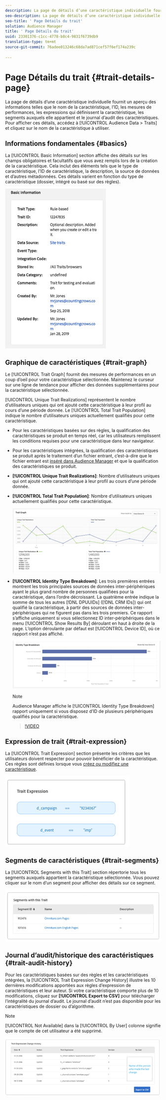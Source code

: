 ```yaml
---
description: La page de détails d’une caractéristique individuelle fournit un aperçu des informations telles que le nom de la caractéristique, l’ID, les mesures de performances, les expressions qui définissent la caractéristique, les segments auxquels elle appartient et le journal d’audit des caractéristiques. Pour afficher ces détails, accédez à Données d’audience > Caractéristiques et cliquez sur le nom de la caractéristique à utiliser.
seo-description: La page de détails d’une caractéristique individuelle fournit un aperçu des informations telles que le nom de la caractéristique, l’ID, les mesures de performances, les expressions qui définissent la caractéristique, les segments auxquels elle appartient et le journal d’audit des caractéristiques. Pour afficher ces détails, accédez à Données d’audience > Caractéristiques et cliquez sur le nom de la caractéristique à utiliser.
seo-title: ' Page Détails du trait'
solution: Audience Manager
title: ' Page Détails du trait'
uuid: 23301376-c1cc-4778-b8c4-9831f6739db9
translation-type: tm+mt
source-git-commit: 76adee013246c68da7ad871cef57f6ef174a239c

---
```



# Page Détails du trait {#trait-details-page}

La page de détails d’une caractéristique individuelle fournit un aperçu des informations telles que le nom de la caractéristique, l’ID, les mesures de performances, les expressions qui définissent la caractéristique, les segments auxquels elle appartient et le journal d’audit des caractéristiques. Pour afficher ces détails, accédez à [!UICONTROL Audience Data > Traits] et cliquez sur le nom de la caractéristique à utiliser.

## Informations fondamentales {#basics}

La [!UICONTROL Basic Information] section affiche des détails sur les champs obligatoires et facultatifs que vous avez remplis lors de la création de la caractéristique. Cela inclut des éléments tels que le type de caractéristique, l’ID de caractéristique, la description, la source de données et d’autres métadonnées. Ces détails varient en fonction du type de caractéristique (dossier, intégré ou basé sur des règles).

![](assets/basicInfo.png)

## Graphique de caractéristiques {#trait-graph}

Le [!UICONTROL Trait Graph] fournit des mesures de performances en un coup d’oeil pour votre caractéristique sélectionnée. Maintenez le curseur sur une ligne de tendance pour afficher des données supplémentaires pour la caractéristique sélectionnée.

[!UICONTROL Unique Trait Realizations] représentent le nombre d’utilisateurs uniques qui ont ajouté cette caractéristique à leur profil au cours d’une période donnée. Le [!UICONTROL Total Trait Population] indique le nombre d’utilisateurs uniques actuellement qualifiés pour cette caractéristique.

* Pour les caractéristiques basées sur des règles, la qualification des caractéristiques se produit en temps réel, car les utilisateurs remplissent les conditions requises pour une caractéristique dans leur navigateur.
* Pour les caractéristiques intégrées, la qualification des caractéristiques se produit après le traitement d’un fichier entrant, c’est-à-dire que le fichier entrant est [inséré dans Audience Manager](../../faq/faq-inbound-data-ingestion.md) et que la qualification des caractéristiques se produit.
* **[!UICONTROL Unique Trait Realizations]**: Nombre d’utilisateurs uniques qui ont ajouté cette caractéristique à leur profil au cours d’une période donnée.
* **[!UICONTROL Total Trait Population]**: Nombre d’utilisateurs uniques actuellement qualifiés pour cette caractéristique.

   ![trait-graphique](assets/trait-summary.png)

* **[!UICONTROL Identity Type Breakdown]**: Les trois premières entrées montrent les trois principales sources de données inter-périphériques ayant le plus grand nombre de personnes qualifiées pour la caractéristique, dans l’ordre décroissant. La quatrième entrée indique la somme de tous les autres [!DNL DPUUIDs] ([!DNL CRM IDs]) qui ont qualifié la caractéristique, à partir des sources de données inter-périphériques qui ne figurent pas dans les trois premiers. Ce rapport s’affiche uniquement si vous sélectionnez ID inter-périphériques dans le menu [!UICONTROL Show Results By] déroulant en haut à droite de la page. L’option déroulante par défaut est [!UICONTROL Device ID], où ce rapport n’est pas affiché.

   ![trait-graphique](assets/trait-identity.png)
   > [!NOTE]
   > Audience Manager affiche le [!UICONTROL Identity Type Breakdown] rapport uniquement si vous disposez d’ID de plusieurs périphériques qualifiés pour la caractéristique.

   >[!VIDEO](https://video.tv.adobe.com/v/27977/?captions=fre_fr)

## Expression de trait {#trait-expression}

La [!UICONTROL Trait Expression] section présente les critères que les utilisateurs doivent respecter pour pouvoir bénéficier de la caractéristique. Ces règles sont définies lorsque vous [créez ou modifiez une caractéristique](../../features/traits/about-trait-builder.md).

![](assets/traitExpression.png)

## Segments de caractéristiques {#trait-segments}

La [!UICONTROL Segments with this Trait] section répertorie tous les segments auxquels appartient la caractéristique sélectionnée. Vous pouvez cliquer sur le nom d’un segment pour afficher des détails sur ce segment.

![](assets/traitSegments.png)

## Journal d’audit/historique des caractéristiques {#trait-audit-history}

Pour les caractéristiques basées sur des règles et les caractéristiques intégrées, la [!UICONTROL Trait Expression Change History] illustre les 10 dernières modifications apportées aux règles d’expression de caractéristiques et leur auteur. Si votre caractéristique comporte plus de 10 modifications, cliquez sur **[!UICONTROL Export to CSV]** pour télécharger l’intégralité du journal d’audit. Le journal d’audit n’est pas disponible pour les caractéristiques de dossier ou d’algorithme.

>[!NOTE]
>
>[!UICONTROL Not Available] dans la [!UICONTROL By User] colonne signifie que le compte de cet utilisateur a été supprimé.

![](assets/traitHistory.png)
